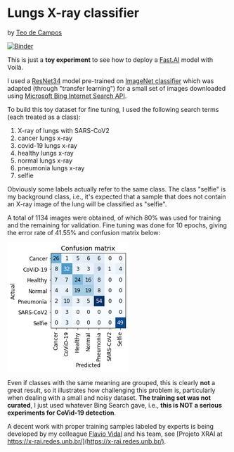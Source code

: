 # Lungs X-ray classifier
by [Teo de Campos](https://cic.unb.br/~teodecampos/)

[![Binder](https://mybinder.org/badge_logo.svg)](https://mybinder.org/v2/gh/teodecampos/lungs_xray/master?filepath=lungsXray_classifier.ipynb)

This is just a **toy experiment** to see how to deploy a [Fast.AI](https://www.fast.ai/) model with Voilà.

I used a [ResNet34](https://arxiv.org/abs/1512.03385) model pre-trained on [ImageNet classifier](http://www.image-net.org/) which was adapted (through "transfer learning") for a small set of images downloaded using [Microsoft Bing Internet Search API](https://azure.microsoft.com/en-us/services/cognitive-services/bing-web-search-api/). 

To build this toy dataset for fine tuning, I used the following search terms (each treated as a class):
1. X-ray of lungs with SARS-CoV2
1. cancer lungs x-ray
1. covid-19 lungs x-ray
1. healthy lungs x-ray
1. normal lungs x-ray
1. pneumonia lungs x-ray
1. selfie 

Obviously some labels actually refer to the same class. The class "selfie" is my background class, i.e., it's expected that a sample that does not contain an X-ray image of the lung will be classified as "selfie".

A total of 1134 images were obtained, of which 80% was used for training and the remaining for validation. Fine tuning was done for 10 epochs, giving the error rate of 41.55% and confusion matrix below:

![Confusion matrix](conf_matrix_ResNet18_224px.png)

Even if classes with the same meaning are grouped, this is clearly **not** a great result, so it illustrates how challenging this problem is, particularly when dealing with a small and noisy dataset. **The training set was not curated**, I just used whatever Bing Search gave, i.e., **this is NOT a serious experiments for CoVid-19 detection**. 

A decent work with proper training samples labeled by experts is being developed by my colleague [Flavio Vidal](https://cic.unb.br/~fbvidal/) and his team, see [Projeto XRAI at https://x-rai.redes.unb.br/](https://x-rai.redes.unb.br/).
